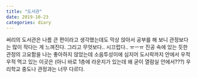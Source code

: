 ```yaml
---
title: "도서관"
date: 2019-10-23
categories: diary
---
```

써리의 도서관은 나름 큰 편이라고 생각했는데도 막상 앉아서 공부를 해 보니 관정보다는 많이 작다는 게 느껴진다. 그리고 무엇보다.. 시끄럽다.. ㅠㅡㅠ 진공 속에 있는 듯한 관정의 고요함을 나는 좋아하지 않았는데 소음투성이에 심지어 도시락까지 안에서 우적우적 먹고 있는 이곳은 (아니 바로 1층에 라운지가 있는데 왜 굳이 열람실 안에서???) 우리학교 중도나 관정과는 너무 다르다. 
